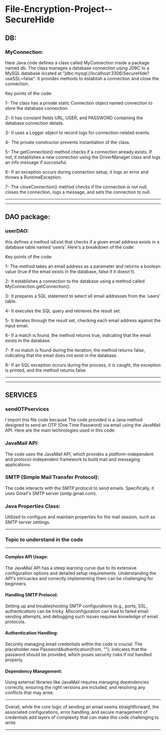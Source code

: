 # File-Encryption-Project--SecureHide



<h2>DB:</h2> 
<h3>MyConnection:</h3>
Here Java code defines a class called MyConnection inside a package named db. The class manages a database connection using JDBC to a MySQL database located at "jdbc:mysql://localhost:3306/SecureHide?useSSL=false". It provides methods to establish a connection and close the connection.

Key points of the code:

1- The class has a private static Connection object named connection to store the database connection.

2- It has constant fields URL, USER, and PASSWORD containing the database connection details.

3- It uses a Logger object to record logs for connection-related events.

4- The private constructor prevents instantiation of the class.

5- The getConnection() method checks if a connection already exists. If not, it establishes a new connection using the DriverManager class and logs an info message if successful.

6- If an exception occurs during connection setup, it logs an error and throws a RuntimeException.

7- The closeConnection() method checks if the connection is not null, closes the connection, logs a message, and sets the connection to null.

<hr>
<hr>

<h2>DAO package:</h2> 
<h3>userDAO:</h3>
this defines a method isExist that checks if a given email address exists in a database table named 'users'. Here's a breakdown of the code:

Key points of the code:

1- The method takes an email address as a parameter and returns a boolean value (true if the email exists in the database, false if it doesn't).

2- It establishes a connection to the database using a method called MyConnection.getConnection().

3- It prepares a SQL statement to select all email addresses from the 'users' table.

4- It executes the SQL query and retrieves the result set.

5- It iterates through the result set, checking each email address against the input email.

6- If a match is found, the method returns true, indicating that the email exists in the database.

7- If no match is found during the iteration, the method returns false, indicating that the email does not exist in the database.

8- If an SQL exception occurs during the process, it is caught, the exception is printed, and the method returns false.

<hr>
<hr>

<h2>SERVICES</h2>

<h3>sendOTPservices</h3>
I import this file code because The code provided is a Java method designed to send an OTP (One Time Password) via email using the JavaMail API. Here are the main technologies used in this code:
<br>
<h3>JavaMail API:</h3>

The code uses the JavaMail API, which provides a platform-independent and protocol-independent framework to build mail and messaging applications.

<h3>SMTP (Simple Mail Transfer Protocol):</h3>

The code interacts with the SMTP protocol to send emails. Specifically, it uses Gmail's SMTP server (smtp.gmail.com).

<h3>Java Properties Class:</h3>

Utilized to configure and maintain properties for the mail session, such as SMTP server settings.
<hr>
<h3>Topic to understand in the code</h3>
<hr>

<h4>Complex API Usage:</h4>

The JavaMail API has a steep learning curve due to its extensive configuration options and detailed setup requirements. Understanding the API's intricacies and correctly implementing them can be challenging for beginners.

<h4>Handling SMTP Protocol:</h4>

Setting up and troubleshooting SMTP configurations (e.g., ports, SSL, authentication) can be tricky. Misconfiguration can lead to failed email sending attempts, and debugging such issues requires knowledge of email protocols.

<h4>Authentication Handling:</h4>

Securely managing email credentials within the code is crucial. The placeholder new PasswordAuthentication(from, ""); indicates that the password should be provided, which poses security risks if not handled properly.

<h4>Dependency Management:</h4>

Using external libraries like JavaMail requires managing dependencies correctly, ensuring the right versions are included, and resolving any conflicts that may arise.
<hr>
Overall, while the core logic of sending an email seems straightforward, the associated configurations, error handling, and secure management of credentials add layers of complexity that can make this code challenging to write.
<hr>
